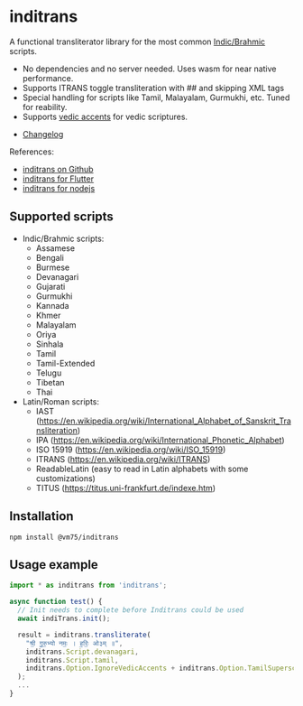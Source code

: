 # inditrans

A functional transliterator library for the most common [Indic/Brahmic](https://en.wikipedia.org/wiki/Brahmic_scripts) scripts.

- No dependencies and no server needed. Uses wasm for near native performance.
- Supports ITRANS toggle transliteration with ## and skipping XML tags
- Special handling for scripts like Tamil, Malayalam, Gurmukhi, etc. Tuned for reability.
- Supports [vedic accents](https://en.wikipedia.org/wiki/Vedic_accent) for vedic scriptures.

<!-- - [Demo](http://vm75.github.io/inditrans/example/) -->
- [Changelog](CHANGELOG.md)

References:

- [inditrans on Github](https://github.com/vm75/inditrans)
- [inditrans for Flutter](https://pub.dev/packages/inditrans)
- [inditrans for nodejs](https://www.npmjs.com/package/@vm75/inditrans)

## Supported scripts

- Indic/Brahmic scripts:
  - Assamese
  - Bengali
  - Burmese
  - Devanagari
  - Gujarati
  - Gurmukhi
  - Kannada
  - Khmer
  - Malayalam
  - Oriya
  - Sinhala
  - Tamil
  - Tamil-Extended
  - Telugu
  - Tibetan
  - Thai
- Latin/Roman scripts:
  - IAST (https://en.wikipedia.org/wiki/International_Alphabet_of_Sanskrit_Transliteration)
  - IPA (https://en.wikipedia.org/wiki/International_Phonetic_Alphabet)
  - ISO 15919 (https://en.wikipedia.org/wiki/ISO_15919)
  - ITRANS (https://en.wikipedia.org/wiki/ITRANS)
  - ReadableLatin (easy to read in Latin alphabets with some customizations)
  - TITUS (https://titus.uni-frankfurt.de/indexe.htm)

## Installation

```
npm install @vm75/inditrans
```

## Usage example

```javascript
import * as inditrans from 'inditrans';

async function test() {
  // Init needs to complete before Inditrans could be used
  await indiTrans.init();

  result = inditrans.transliterate(
    "श्री॒ गु॒रु॒भ्यो नमः॒ । ह॒रिः॒ ओ३म् ॥",
    inditrans.Script.devanagari,
    inditrans.Script.tamil,
    inditrans.Option.IgnoreVedicAccents + inditrans.Option.TamilSuperscripted
  );
  ...
}
```
